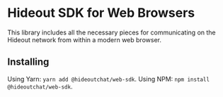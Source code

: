 # Hideout SDK for Web Browsers

This library includes all the necessary pieces for communicating on the
Hideout network from within a modern web browser.

## Installing

Using Yarn: `yarn add @hideoutchat/web-sdk`.
Using NPM: `npm install @hideoutchat/web-sdk`.
